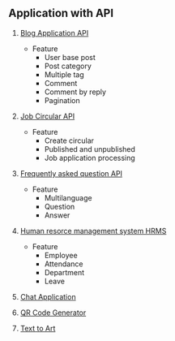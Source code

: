 ## Application with API

1. [Blog Application API](https://github.com/devxhubcom/Django-example-project/blob/dev/blogs)

   - Feature
     - User base post
     - Post category
     - Multiple tag
     - Comment
     - Comment by reply
     - Pagination

2. [Job Circular API](https://github.com/devxhubcom/Django-example-project/blob/dev/jobs/README.md)

   - Feature
     - Create circular
     - Published and unpublished
     - Job application processing

3. [Frequently asked question API](https://github.com/devxhubcom/Django-example-project/blob/dev/faqs/README.md)

   - Feature
     - Multilanguage
     - Question
     - Answer

4. [Human resorce management system HRMS]()

   - Feature
     - Employee
     - Attendance
     - Department
     - Leave

5. [Chat Application]()
6. [QR Code Generator ]()
7. [Text to Art]()

